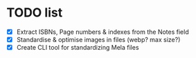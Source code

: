 # TODO list

- [x] Extract ISBNs, Page numbers & indexes from the Notes field
- [x] Standardise & optimise images in files (webp? max size?)
- [x] Create CLI tool for standardizing Mela files
